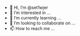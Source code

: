 - 👋 Hi, I’m @set1wjer
- 👀 I’m interested in ...
- 🌱 I’m currently learning ...
- 💞️ I’m looking to collaborate on ...
- 📫 How to reach me ...

<!---
set1wjer/set1wjer is a ✨ special ✨ repository because its `README.md` (this file) appears on your GitHub profile.
You can click the Preview link to take a look at your changes.
--->
